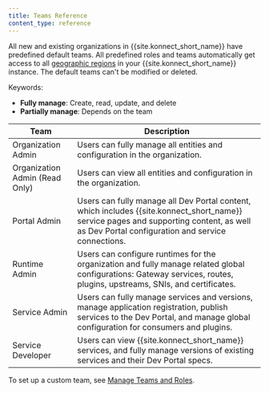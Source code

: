 ```yaml
---
title: Teams Reference
content_type: reference
---
```


All new and existing organizations in {{site.konnect_short_name}} have predefined default teams. All predefined roles and teams automatically get access to all [geographic regions](/konnect/regions) in your {{site.konnect_short_name}} instance.
The default teams can't be modified or deleted.

Keywords:
* **Fully manage**: Create, read, update, and delete
* **Partially manage**: Depends on the team

| Team                           | Description  |
|--------------------------------|--------------|
| Organization Admin             | Users can fully manage all entities and configuration in the organization. |
| Organization Admin (Read Only) | Users can view all entities and configuration in the organization. |
| Portal Admin                   | Users can fully manage all Dev Portal content, which includes {{site.konnect_short_name}} service pages and supporting content, as well as Dev Portal configuration and service connections. |
| Runtime Admin                  | Users can configure runtimes for the organization and fully manage related global configurations: Gateway services, routes, plugins, upstreams, SNIs, and certificates.
| Service Admin                  | Users can fully manage services and versions, manage application registration, publish services to the Dev Portal, and manage global configuration for consumers and plugins.|  
| Service Developer              | Users can view {{site.konnect_short_name}} services, and fully manage versions of existing services and their Dev Portal specs. |

To set up a custom team, see [Manage Teams and Roles](/konnect/org-management/teams-and-roles).
